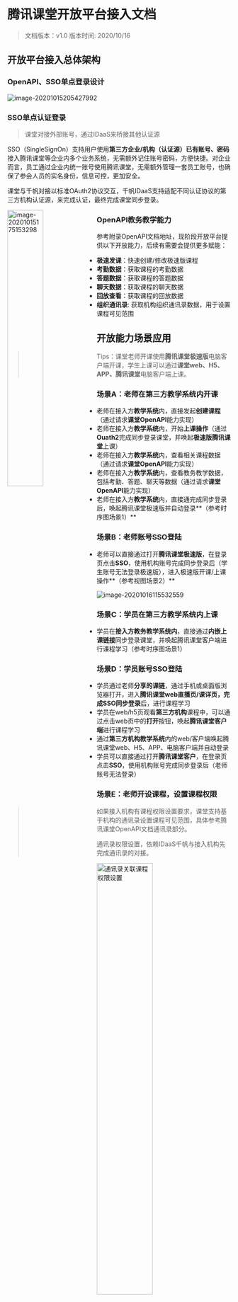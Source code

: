 # 腾讯课堂开放平台接入文档

> 文档版本：v1.0  版本时间: 2020/10/16

## 开放平台接入总体架构

### OpenAPI、SSO单点登录设计

<img src="asset/open_platform_doc/architecture.png" alt="image-20201015205427992" />

### SSO单点认证登录

> 课堂对接外部账号，通过IDaaS来桥接其他认证源

SSO（SingleSignOn）支持用户使用**第三方企业/机构（认证源）已有账号、密码**接入腾讯课堂等企业内多个业务系统，无需额外记住账号密码，方便快捷。对企业而言，员工通过企业内统一账号使用腾讯课堂，无需额外管理一套员工账号，也确保了参会人员的实名身份，信息可控，更加安全。

课堂与千帆对接以标准OAuth2协议交互，千帆IDaaS支持适配不同认证协议的第三方机构认证源，来完成认证，最终完成课堂同步登录。

<img src="asset/open_platform_doc/image-20201015175153298.png" alt="image-20201015175153298" style="width:40%;float:left" />

### OpenAPI教务教学能力

参考附录OpenAPI文档地址，现阶段开放平台提供以下开放能力，后续有需要会提供更多赋能：

- **极速发课**：快速创建/修改极速版课程
- **考勤数据**：获取课程的考勤数据
- **答题数据**：获取课程的答题数据
- **聊天数据**：获取课程的聊天数据
- **回放查看**：获取课程的回放数据
- **组织通讯录**: 获取机构组织通讯录数据，用于设置课程可见范围

## 开放能力场景应用

> Tips：课堂老师开课使用**腾讯课堂极速版**电脑客户端开课，学生上课可以通过**课堂web、H5、APP、腾讯课堂**电脑客户端上课。

### 场景A：老师在第三方教学系统内开课

- 老师在接入方**教学系统**内，直接发起**创建课程**（通过请求**课堂OpenAPI**能力实现）
- 老师在接入方**教学系统**内，开始**上课操作**（通过**Ouath2**完成同步登录课堂，并唤起**极速版腾讯课堂**上课）
- 老师在接入方**教学系统**内，查看相关课程数据（通过请求**课堂OpenAPI**能力实现）
- 老师在接入方**教学系统**内，查看教务教学数据，包括考勤、答题、聊天等数据（通过请求**课堂OpenAPI**能力实现）
- 老师在接入方**教学系统**内，直接通完成同步登录后，唤起腾讯课堂极速版并自动登录**（参考时序图场景1）**

### 场景B：老师账号SSO登陆

- 老师可以直接通过打开**腾讯课堂极速版**，在登录页点击**SSO**，使用机构账号完成同步登录后（学生账号无法登录极速版），进入极速版开课/上课操作**（参考视图场景2）**

<img src="asset/open_platform_doc/image-20201016115532559.png" alt="image-20201016115532559" />

### 场景C：学员在第三方教学系统内上课

- 学员在**接入方教务教学系统内**，直接通过**内嵌上课链接**同步登录课堂，并唤起腾讯课堂客户端进行课程学习（参考时序图场景1）

### 场景D：学员账号SSO登陆

- 学员通过老师**分享的课链**，通过手机或桌面版浏览器打开，进入**腾讯课堂web直播页/课详页，完成SSO同步登录**后，进行课程学习
- 学员在web/h5页观看**第三方机构**课程中，可以通过点击web页中的**打开**按钮，唤起**腾讯课堂客户端**进行课程学习
- 通过**第三方机构教学系统**内的web/客户端唤起腾讯课堂web、H5、APP、电脑客户端并自动登录
- 学员可以直接通过打开**腾讯课堂客户**，在登录页点击**SSO**，使用机构账号完成同步登录后（老师账号无法登录）

### 场景E：老师开设课程，设置课程权限

> 如果接入机构有课程权限设置要求，课堂支持基于机构的通讯录设置课程可见范围，具体参考腾讯课堂OpenAPI文档通讯录部分。
>
> 通讯录权限设置，依赖IDaaS千帆与接入机构先完成通讯录的对接。

<img src="asset/open_platform_doc/20201019_145647.jpg" alt="通讯录关联课程权限设置" style="width: 50%" />

## 时序图参考

### 场景1：老师从第三方机构(以开大为例)教务系统登陆到课堂

<img src="asset/open_platform_doc/image-20201016132937622.png" alt="image-20201016132937622"  />

> 开大IDP可以理解为一个第三方机构的账号ID平台，支持第三方账密校验、用户信息查询（**参考接入流程环节，千帆与机构对接部分**）
>
> sso-auth同步登录课堂接口地址为：
>
> https://ke.qq.com/cgi-proxy/sso/auth?app_domain=APP_DOMAIN&action=js，
>
> 其中
>
> action参数用于完成课堂同步登录后，引导浏览器唤起不同终端操作：
>
>	js: 唤起腾讯课堂极速版（老师开课） 
>
> 	app: 唤起腾讯课堂APP手机应用(学生在手机上课)
>
> 	pc: 唤起腾讯课堂PC桌面应用(学生在PC上课)
>
> 	web/h5: 适配redirect_url，完成302重定向到最终落地页
>
> app_domain参数，传递课堂约定的域名(参见**开放平台物料接入清单 - 机构与课堂对接表**)



### 场景2：老师从课堂SSO登陆第三方机构账号

<img src="asset/open_platform_doc/image-20201015220238944.png" alt="image-20201015220238944" />

## 第三方机构接入流程

<img src="asset/open_platform_doc/image-20201016021912233.png" alt="image-20201016021912233" />

1. **合同确认**：腾讯课堂商务、业务、产品、技术做风险评估，上报相关负责人，确认合同签订计划，以便研发工作投入
2. **确认计划**：课堂侧牵头拉通第三方机构、千帆、课堂，三方确认接入排期计划，提供课堂开放平台接入相关文档资料
3. **物料准备**：
   1. **千帆与机构对接**：千帆基于第三方机构认证源特征，与第三方机构产品、研发确认对接计划
   2. **千帆与课堂对接**：千帆提供必要的SSO认证信息、通讯录账密信息(若有需要)
4. **课堂调试**：在物料清单准备完毕后，课堂开始进行SSO、OpenAPI调试，完成调试后，交付第三方机构
5. **机构开发**：调用OpenAPI实现业务功能，遇到服务侧问题，课堂同学给予支持
6. **项目发布**：通常开放平台接入应该是0开发工作量，仅需要课堂侧做资源申请评估
7. **项目结项**：商务后续事宜跟进
8. **项目维护**：在合同期内，课堂侧负责开放平台服务能力的安全、稳定运行

> **项目进度跟进**：课堂侧定期收集对接问题，通过微信群进行整体项目进度同步跟进。

## 开放平台接入物料清单

### 1. 千帆与第三方机构对接，完成认证源接入

因为第三方机构账号通过IDaaS来桥接到课堂，所以机构需要提前与IDaaS适配好，千帆相关产品与研发同学会提供协助。

主要对接内容有两大部分：

- 认证接入
- 通讯录同步

具体接入方式，参考千帆玉符合作应用接入文档：https://docs.qq.com/doc/DSENHR29pQm1EZkt3

### 2. 千帆与课堂对接，千帆提供SSO认证信息

| **参数**               | **说明**                                                     |
| ---------------------- | ------------------------------------------------------------ |
| authorization_endpoint | 千帆IDaaS提供的认证地址，认证成功后会携带code回调课堂        |
| client_id              | 千帆给接入方分配的租户client-id，在调用下方`authorization_endpoint`接口时需要用到 |
| client_secret          | 千帆给接入方分配的租户client secret，在调用下方`authorization_endpoint`接口时需要用到 |
| token_endpoint         | step1. 使用code获取千帆IDaaS access_token的接口地址          |
| userinfo_endpoint      | step2. 使用access_token获取IDaaS用户信息的接口地址           |

以上配置用于课堂使用SSO登录时与千帆IDaaS账户互通使用。

### 3. 机构与课堂对接，课堂提供OpenAPI认证信息

| 参数       | 说明                                |
| ---------- | ----------------------------------- |
| app_id     | 课堂分配给平台接入方的应用ID        |
| app_secret | 课堂分配给平台接入方的应用秘钥      |
| app_domain | SSO登录的企业域名，用于与app_id关联 |
| app_mail   | SSO登录的企业邮箱，用于与app_id关联 |

以上配置，课堂需要提供给到平台接入方，用于后续OpenAPI接口的调用。

## 附录参考

- 千帆玉符合作方应用接入文档：https://docs.qq.com/doc/DSENHR29pQm1EZkt3
- OpenAPI接入文档：[课堂开放平台开发指南](openapi/课堂开放平台开发指南.md)


